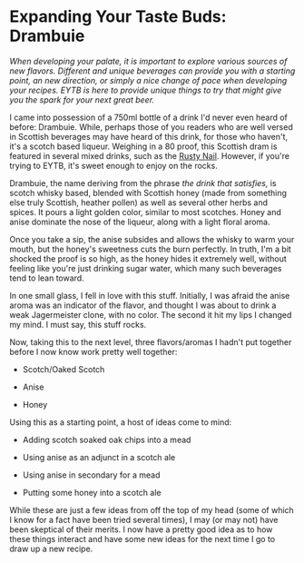 Expanding Your Taste Buds: Drambuie
===================================

_When developing your palate, it is important to explore various sources of new flavors. Different and unique beverages can provide you with a starting point, an new direction, or simply a nice change of pace when developing your recipes. EYTB is here to provide unique things to try that might give you the spark for your next great beer._

I came into possession of a 750ml bottle of a drink I'd never even heard of before: Drambuie. While, perhaps those of you readers who are well versed in Scottish beverages may have heard of this drink, for those who haven't, it's a scotch based liqueur. Weighing in a 80 proof, this Scottish dram is featured in several mixed drinks, such as the [Rusty Nail](http://en.wikipedia.org/wiki/Duo_and_trio_cocktails#Rusty_Nail). However, if you're trying to EYTB, it's sweet enough to enjoy on the rocks.

Drambuie, the name deriving from the phrase _the drink that satisfies,_ is scotch whisky based, blended with Scottish honey (made from something else truly Scottish, heather pollen) as well as several other herbs and spices. It pours a light golden color, similar to most scotches. Honey and anise dominate the nose of the liqueur, along with a light floral aroma.

Once you take a sip, the anise subsides and allows the whisky to warm your mouth, but the honey's sweetness cuts the burn perfectly. In truth, I'm a bit shocked the proof is so high, as the honey hides it extremely well, without feeling like you're just drinking sugar water, which many such beverages tend to lean toward.

In one small glass, I fell in love with this stuff. Initially, I was afraid the anise aroma was an indicator of the flavor, and thought I was about to drink a weak Jagermeister clone, with no color. The second it hit my lips I changed my mind. I must say, this stuff rocks.

Now, taking this to the next level, three flavors/aromas I hadn't put together before I now know work pretty well together:

*   Scotch/Oaked Scotch

*   Anise

*   Honey

Using this as a starting point, a host of ideas come to mind:

*   Adding scotch soaked oak chips into a mead

*   Using anise as an adjunct in a scotch ale

*   Using anise in secondary for a mead

*   Putting some honey into a scotch ale

While these are just a few ideas from off the top of my head (some of which I know for a fact have been tried several times), I may (or may not) have been skeptical of their merits. I now have a pretty good idea as to how these things interact and have some new ideas for the next time I go to draw up a new recipe.
